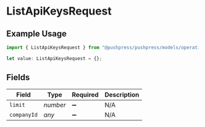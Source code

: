 # ListApiKeysRequest

## Example Usage

```typescript
import { ListApiKeysRequest } from "@pushpress/pushpress/models/operations";

let value: ListApiKeysRequest = {};
```

## Fields

| Field              | Type               | Required           | Description        |
| ------------------ | ------------------ | ------------------ | ------------------ |
| `limit`            | *number*           | :heavy_minus_sign: | N/A                |
| `companyId`        | *any*              | :heavy_minus_sign: | N/A                |